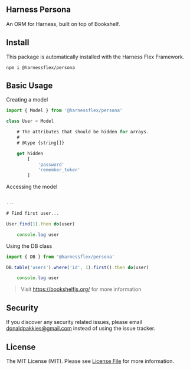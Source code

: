 Harness Persona
---------------

An ORM for Harness, built on top of Bookshelf.

## Install

This package is automatically installed with the Harness Flex Framework.

```
npm i @harnessflex/persona
```

## Basic Usage

Creating a model

```js
import { Model } from '@harnessflex/persona'

class User < Model

    # The attributes that should be hidden for arrays.
    #
    # @type {string[]}

    get hidden
        [
            'password'
            'remember_token'
        ]
```

Accessing the model

```js

...

# Find first user...

User.find(1).then do(user)

    console.log user

```

Using the DB class

```js
import { DB } from '@harnessflex/persona'

DB.table('users').where('id', 1).first().then do(user)

    console.log user

```

> Visit https://bookshelfjs.org/ for more information

Security
--------

If you discover any security related issues, please email donaldpakkies@gmail.com instead of using the issue tracker.

License
-------

The MIT License (MIT). Please see [License File](LICENSE) for more information.